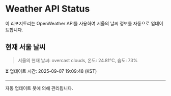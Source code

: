
# Weather API Status

이 리포지토리는 OpenWeather API를 사용하여 서울의 날씨 정보를 자동으로 업데이트합니다.

## 현재 서울 날씨
> 서울의 현재 날씨: overcast clouds, 온도: 24.81°C, 습도: 73%

⏳ 업데이트 시간: 2025-09-07 19:09:48 (KST)

---
자동 업데이트 봇에 의해 관리됩니다.
